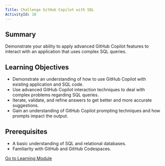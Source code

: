 ```yaml
---
Title: Challenge GitHub Copilot with SQL
ActivityId: 10
---
```


## Summary

Demonstrate your ability to apply advanced GitHub Copilot features to interact with an application that uses complex SQL queries.

## Learning Objectives

- Demonstrate an understanding of how to use GitHub Copilot with existing application and SQL code.
- Use advanced GitHub Copilot interaction techniques to deal with complex problems regarding SQL queries.
- Iterate, validate, and refine answers to get better and more accurate suggestions.
- Gain an understanding of GitHub Copilot prompting techniques and how prompts impact the output.

## Prerequisites

- A basic understanding of SQL and relational databases.
- Familiarity with GitHub and GitHub Codespaces.

[Go to Learning Module](https://learn.microsoft.com/en-us/training/modules/challenge-github-copilot-sql/)
